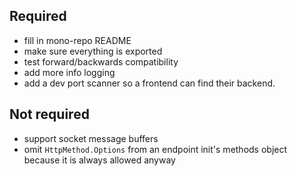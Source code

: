 ## Required

-   fill in mono-repo README
-   make sure everything is exported
-   test forward/backwards compatibility
-   add more info logging
-   add a dev port scanner so a frontend can find their backend.

## Not required

-   support socket message buffers
-   omit `HttpMethod.Options` from an endpoint init's methods object because it is always allowed anyway

